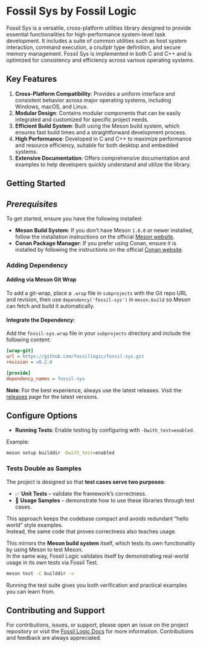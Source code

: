 # **Fossil Sys by Fossil Logic**

Fossil Sys is a versatile, cross-platform utilities library designed to provide essential functionalities for high-performance system-level task development. It includes a suite of common utilities such as host system interaction, command execution, a cnullptr type definition, and secure memory management. Fossil Sys is implemented in both C and C++ and is optimized for consistency and efficiency across various operating systems.

## Key Features

1. **Cross-Platform Compatibility**: Provides a uniform interface and consistent behavior across major operating systems, including Windows, macOS, and Linux.
2. **Modular Design**: Contains modular components that can be easily integrated and customized for specific project needs.
3. **Efficient Build System**: Built using the Meson build system, which ensures fast build times and a straightforward development process.
4. **High Performance**: Developed in C and C++ to maximize performance and resource efficiency, suitable for both desktop and embedded systems.
5. **Extensive Documentation**: Offers comprehensive documentation and examples to help developers quickly understand and utilize the library.

## Getting Started

## ***Prerequisites***

To get started, ensure you have the following installed:

- **Meson Build System**: If you don’t have Meson `1.8.0` or newer installed, follow the installation instructions on the official [Meson website](https://mesonbuild.com/Getting-meson.html).
- **Conan Package Manager**: If you prefer using Conan, ensure it is installed by following the instructions on the official [Conan website](https://docs.conan.io/en/latest/installation.html).

### Adding Dependency

#### Adding via Meson Git Wrap

To add a git-wrap, place a `.wrap` file in `subprojects` with the Git repo URL and revision, then use `dependency('fossil-sys')` in `meson.build` so Meson can fetch and build it automatically.

#### Integrate the Dependency:

Add the `fossil-sys.wrap` file in your `subprojects` directory and include the following content:

```ini
[wrap-git]
url = https://github.com/fossillogic/fossil-sys.git
revision = v0.2.0

[provide]
dependency_names = fossil-sys
```

**Note**: For the best experience, always use the latest releases. Visit the [releases](https://github.com/fossillogic/fossil-sys/releases) page for the latest versions.

## Configure Options

- **Running Tests**: Enable testing by configuring with `-Dwith_test=enabled`.

Example:

```sh
meson setup builddir -Dwith_test=enabled
```

### Tests Double as Samples

The project is designed so that **test cases serve two purposes**:

- ✅ **Unit Tests** – validate the framework’s correctness.  
- 📖 **Usage Samples** – demonstrate how to use these libraries through test cases.  

This approach keeps the codebase compact and avoids redundant “hello world” style examples.  
Instead, the same code that proves correctness also teaches usage.  

This mirrors the **Meson build system** itself, which tests its own functionality by using Meson to test Meson.  
In the same way, Fossil Logic validates itself by demonstrating real-world usage in its own tests via Fossil Test.  

```bash
meson test -C builddir -v
```

Running the test suite gives you both verification and practical examples you can learn from.

## Contributing and Support

For contributions, issues, or support, please open an issue on the project repository or visit the [Fossil Logic Docs](https://fossillogic.com/docs) for more information. Contributions and feedback are always appreciated.

